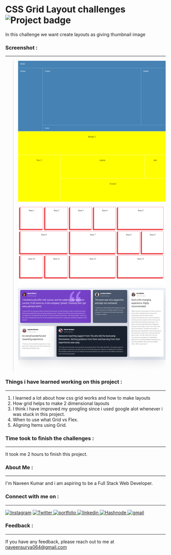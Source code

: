 
# CSS Grid Layout challenges ![Project badge](https://img.shields.io/badge/CHALLENGES%20-CSS-orange)

In this challenge we want create layouts as giving thumbnail image


### Screenshot :
---

>![Output Screenshot](thumbnail.png)



### Things i have learned working on this project :

---
1. I learned a lot about how css grid works and how to make layouts 
2. How grid helps to make 2 dimensional layouts
3. I think i have improved my googling since i used google alot whenever i was stuck in this project.
4. When to use what Grid vs Flex.
5. Aligning Items using Grid.

   
### Time took to finish the challenges :
---

It took me 2 hours to finish this project.

### About Me :
---
I'm Naveen Kumar and i am aspiring to be a Full Stack Web Developer.

### Connect with me on :
---
[![Instagram](https://img.shields.io/badge/Instagram-%23E4405F.svg?style=for-the-badge&logo=Instagram&logoColor=white)](https://www.instagram.com/iam_naveensurya/) [![Twitter](https://img.shields.io/badge/Twitter-%231DA1F2.svg?style=for-the-badge&logo=Twitter&logoColor=white)](https://twitter.com/iamnaveensurya/)<a href="https://naveensuyra.netlify.app/"> 
<img src="https://img.shields.io/badge/check%20out%20my%20Portfolio-042549?style=for-the-badge&logo=CodersRank&logoColor=white" alt="portfolio" />
</a>
<a href="https://www.linkedin.com/in/naveenkumarballanki">
<img src="https://img.shields.io/badge/visit%20my%20Linkedin-0A66C2?style=for-the-badge&logo=linkedin&logoColor=white" alt="linkedin" />
</a>
<a href="https://naveensurya.hashnode.dev/">
<img src="https://img.shields.io/badge/read%20my%20blogs%20on%20Hashnode-blue?style=for-the-badge&logo=Hashnode&logoColor=white" alt="Hashnode" />
</a>
<a href="mailto:naveensurya064@gmail.com">
<img src="https://img.shields.io/badge/email%20me-EA4335?style=for-the-badge&logo=gmail&logoColor=white" alt="gmail" />
</a>

### Feedback :
---
If you have any feedback, please reach out to me at naveensurya064@gmail.com
